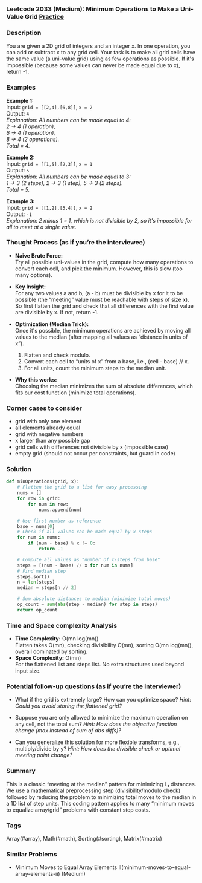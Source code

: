 ### Leetcode 2033 (Medium): Minimum Operations to Make a Uni-Value Grid [Practice](https://leetcode.com/problems/minimum-operations-to-make-a-uni-value-grid)

### Description  
You are given a 2D grid of integers and an integer x. In one operation, you can add or subtract x to any grid cell. Your task is to make all grid cells have the same value (a uni-value grid) using as few operations as possible. If it's impossible (because some values can never be made equal due to x), return -1.

### Examples  

**Example 1:**  
Input: `grid = [[2,4],[6,8]]`, `x = 2`  
Output: `4`  
*Explanation: All numbers can be made equal to 4:  
2 → 4 (1 operation),  
6 → 4 (1 operation),  
8 → 4 (2 operations).  
Total = 4.*

**Example 2:**  
Input: `grid = [[1,5],[2,3]]`, `x = 1`  
Output: `5`  
*Explanation: All numbers can be made equal to 3:  
1 → 3 (2 steps), 2 → 3 (1 step), 5 → 3 (2 steps).  
Total = 5.*

**Example 3:**  
Input: `grid = [[1,2],[3,4]]`, `x = 2`  
Output: `-1`  
*Explanation: 2 minus 1 = 1, which is not divisible by 2, so it's impossible for all to meet at a single value.*

### Thought Process (as if you’re the interviewee)  

- **Naive Brute Force:**  
  Try all possible uni-values in the grid, compute how many operations to convert each cell, and pick the minimum. However, this is slow (too many options).

- **Key Insight:**  
  For any two values a and b, (a - b) must be divisible by x for it to be possible (the “meeting” value must be reachable with steps of size x).  
  So first flatten the grid and check that all differences with the first value are divisible by x. If not, return -1.

- **Optimization (Median Trick):**  
  Once it's possible, the minimum operations are achieved by moving all values to the median (after mapping all values as “distance in units of x”).  
  1. Flatten and check modulo.  
  2. Convert each cell to “units of x” from a base, i.e., (cell - base) // x.  
  3. For all units, count the minimum steps to the median unit.

- **Why this works:**  
  Choosing the median minimizes the sum of absolute differences, which fits our cost function (minimize total operations).

### Corner cases to consider  
- grid with only one element  
- all elements already equal  
- grid with negative numbers  
- x larger than any possible gap  
- grid cells with differences not divisible by x (impossible case)  
- empty grid (should not occur per constraints, but guard in code)


### Solution

```python
def minOperations(grid, x):
    # Flatten the grid to a list for easy processing
    nums = []
    for row in grid:
        for num in row:
            nums.append(num)

    # Use first number as reference
    base = nums[0]
    # Check if all values can be made equal by x-steps
    for num in nums:
        if (num - base) % x != 0:
            return -1

    # Compute all values as "number of x-steps from base"
    steps = [(num - base) // x for num in nums]
    # Find median step
    steps.sort()
    n = len(steps)
    median = steps[n // 2]

    # Sum absolute distances to median (minimize total moves)
    op_count = sum(abs(step - median) for step in steps)
    return op_count
```

### Time and Space complexity Analysis  

- **Time Complexity:** O(mn log(mn))  
  Flatten takes O(mn), checking divisibility O(mn), sorting O(mn log(mn)), overall dominated by sorting.
- **Space Complexity:** O(mn)  
  For the flattened list and steps list. No extra structures used beyond input size.

### Potential follow-up questions (as if you’re the interviewer)  

- What if the grid is extremely large? How can you optimize space?
  *Hint: Could you avoid storing the flattened grid?*

- Suppose you are only allowed to minimize the maximum operation on any cell, not the total sum?
  *Hint: How does the objective function change (max instead of sum of abs diffs)?*

- Can you generalize this solution for more flexible transforms, e.g., multiply/divide by y?
  *Hint: How does the divisible check or optimal meeting point change?*

### Summary
This is a classic “meeting at the median” pattern for minimizing L₁ distances. We use a mathematical preprocessing step (divisibility/modulo check) followed by reducing the problem to minimizing total moves to the median in a 1D list of step units. This coding pattern applies to many “minimum moves to equalize array/grid” problems with constant step costs.

### Tags
Array(#array), Math(#math), Sorting(#sorting), Matrix(#matrix)

### Similar Problems
- Minimum Moves to Equal Array Elements II(minimum-moves-to-equal-array-elements-ii) (Medium)